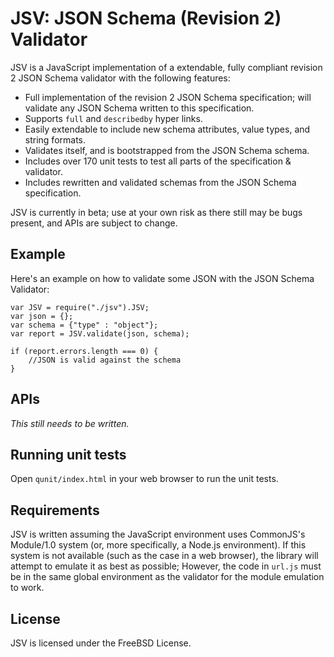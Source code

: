 JSV: JSON Schema (Revision 2) Validator
=======================================

JSV is a JavaScript implementation of a extendable, fully compliant revision 2 JSON Schema validator with the following features:

* Full implementation of the revision 2 JSON Schema specification; will validate any JSON Schema written to this specification.
* Supports `full` and `describedby` hyper links.
* Easily extendable to include new schema attributes, value types, and string formats.
* Validates itself, and is bootstrapped from the JSON Schema schema.
* Includes over 170 unit tests to test all parts of the specification & validator.
* Includes rewritten and validated schemas from the JSON Schema specification.

JSV is currently in beta; use at your own risk as there still may be bugs present, and APIs are subject to change.

## Example

Here's an example on how to validate some JSON with the JSON Schema Validator:

	var JSV = require("./jsv").JSV;
	var json = {};
	var schema = {"type" : "object"};
	var report = JSV.validate(json, schema);
	
	if (report.errors.length === 0) {
		//JSON is valid against the schema
	}

## APIs

*This still needs to be written.*

## Running unit tests

Open `qunit/index.html` in your web browser to run the unit tests.

## Requirements

JSV is written assuming the JavaScript environment uses CommonJS's Module/1.0 system (or, more specifically, a Node.js environment).
If this system is not available (such as the case in a web browser), the library will attempt to emulate it as best as possible;
However, the code in `url.js` must be in the same global environment as the validator for the module emulation to work. 

## License

JSV is licensed under the FreeBSD License.